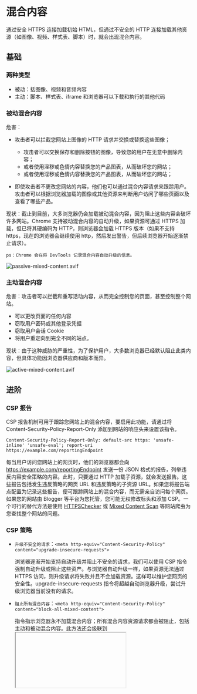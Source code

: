 # 混合内容

通过安全 HTTPS 连接加载初始 HTML，但通过不安全的 HTTP 连接加载其他资源（如图像、视频、样式表、脚本）时，就会出现混合内容。

## 基础

### 两种类型

- 被动：括图像、视频和音频内容
- 主动：脚本、样式表、iframe 和浏览器可以下载和执行的其他代码

### 被动混合内容

危害：

- 攻击者可以拦截您网站上图像的 HTTP 请求并交换或替换这些图像；

    - 攻击者可以交换保存和删除按钮的图像，导致您的用户在无意中删除内容；
    - 或者使用淫秽或色情内容替换您的产品图表，从而破坏您的网站；
    - 或者使用淫秽或色情内容替换您的产品图表，从而破坏您的网站；

- 即使攻击者不更改您网站的内容，他们也可以通过混合内容请求来跟踪用户。攻击者可以根据浏览器加载的图像或其他资源来判断用户访问了哪些页面以及查看了哪些产品。

现状：截止到目前，大多浏览器仍会加载被动混合内容，因为阻止这些内容会破坏许多网站。Chrome 支持被动混合内容的自动升级，如果资源可通过 HTTPS 加载，但已将其硬编码为 HTTP，则浏览器会加载 HTTPS 版本（如果不支持 https，现在的浏览器会继续使用 http，然后发出警告，但后续浏览器开始逐渐禁止请求）。

    ps：Chrome 会在将 DevTools 记录混合内容自动升级的信息。

![passive-mixed-content.avif](./assets/passive-mixed-content.avif)

### 主动混合内容

危害：攻击者可以拦截和重写活动内容，从而完全控制您的页面，甚至控制整个网站。

- 可以更改页面的任何内容
- 窃取用户密码或其他登录凭据
- 窃取用户会话 Cookie 
- 将用户重定向到完全不同的站点。

现状：由于这种威胁的严重性，为了保护用户，大多数浏览器已经默认阻止此类内容，但具体功能因浏览器供应商和版本而异。
    
![active-mixed-content.avif](./assets/active-mixed-content.avif)

## 进阶

### CSP 报告

CSP 报告机制可用于跟踪您网站上的混合内容，要启用此功能，请通过将 Content-Security-Policy-Report-Only 添加到网站的响应头来设置该指令。

```
Content-Security-Policy-Report-Only: default-src https: 'unsafe-inline' 'unsafe-eval'; report-uri https://example.com/reportingEndpoint
```

每当用户访问您网站上的网页时，他们的浏览器都会向 https://example.com/reportingEndpoint 发送一份 JSON 格式的报告，列举违反内容安全策略的内容。此时，只要通过 HTTP 加载子资源，就会发送报告。这些报告包括发生违反策略的网页 URL 和违反策略的子资源 URL。如果您将报告端点配置为记录这些报告，便可跟踪网站上的混合内容，而无需亲自访问每个网页。如果您的网站由 Blogger 等平台为您托管，您可能无权修改标头和添加 CSP。一个可行的替代方法是使用 [HTTPSChecker](https://httpschecker.net/how-it-works#httpsChecker) 或 [Mixed Content Scan](https://github.com/bramus/mixed-content-scan) 等网站爬虫为您查找整个网站的问题。

### CSP 策略

- `升级不安全的请求`：`<meta http-equiv="Content-Security-Policy" content="upgrade-insecure-requests">`

    浏览器逐渐开始支持自动升级并阻止不安全的请求，我们可以使用 CSP 指令强制自动升级或阻止这些资产。与浏览器自动升级一样，如果资源无法通过 HTTPS 访问，则升级请求将失败并且不会加载资源。这样可以维护您网页的安全性。upgrade-insecure-requests 指令将超越自动浏览器升级，尝试升级浏览器当前没有的请求。

- `阻止所有混合内容`：`<meta http-equiv="Content-Security-Policy" content="block-all-mixed-content">`

    指令指示浏览器永不加载混合内容；所有混合内容资源请求都会被阻止，包括主动和被动混合内容。此方法还会级联到 <iframe> 文档中，确保整个网页都没有混合内容。

## 参考文献

- [混合内容是什么？](https://web.dev/what-is-mixed-content/)
- [修复混合内容](https://web.dev/fixing-mixed-content/)
- [Mixed content](https://developer.mozilla.org/en-US/docs/Web/Security/Mixed_content)
- [How to fix a website with blocked mixed content](https://developer.mozilla.org/en-US/docs/Web/Security/Mixed_content/How_to_fix_website_with_mixed_content)
- [Why am I suddenly getting a "Blocked loading mixed active content" issue in Firefox?](https://stackoverflow.com/questions/18251128/why-am-i-suddenly-getting-a-blocked-loading-mixed-active-content-issue-in-fire)
- [https请求报错block:mixed-content问题的解决办法（已解决）](https://blog.csdn.net/qq_39390545/article/details/105550949)

